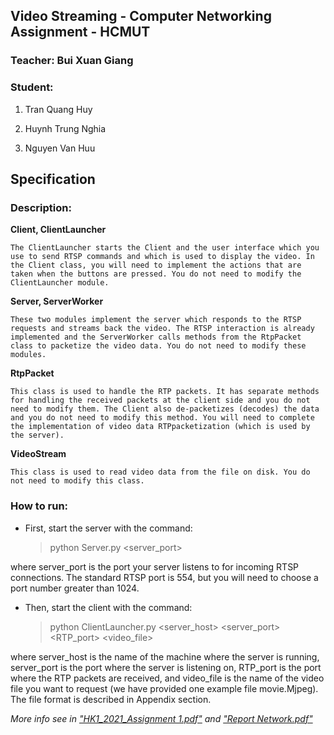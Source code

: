 ## Video Streaming - Computer Networking Assignment - HCMUT

### Teacher: Bui Xuan Giang
### Student:
1. Tran Quang Huy

2. Huynh Trung Nghia

3. Nguyen Van Huu

## Specification
### Description:

**Client, ClientLauncher**

    The ClientLauncher starts the Client and the user interface which you use to send RTSP commands and which is used to display the video. In the Client class, you will need to implement the actions that are taken when the buttons are pressed. You do not need to modify the ClientLauncher module.

**Server, ServerWorker**

    These two modules implement the server which responds to the RTSP requests and streams back the video. The RTSP interaction is already implemented and the ServerWorker calls methods from the RtpPacket class to packetize the video data. You do not need to modify these modules.

**RtpPacket**

    This class is used to handle the RTP packets. It has separate methods for handling the received packets at the client side and you do not need to modify them. The Client also de-packetizes (decodes) the data and you do not need to modify this method. You will need to complete the implementation of video data RTPpacketization (which is used by the server).

**VideoStream**

    This class is used to read video data from the file on disk. You do not need to modify this class.

### How to run:

- First, start the server with the command:

    > python Server.py <server_port>

where server_port is the port your server listens to for incoming RTSP connections. The standard RTSP port is 554, but you will need to choose a port number greater than 1024.

- Then, start the client with the command:
    
    >  python ClientLauncher.py <server_host> <server_port> <RTP_port> <video_file>

where server_host is the name of the machine where the server is running, server_port is the port where the server is listening on, RTP_port is the port where the RTP packets are received, and video_file is the name of the video file you want to request (we have provided one example file movie.Mjpeg). The file format is described in Appendix section.


*More info see in ["HK1_2021_Assignment 1.pdf"](https://github.com/huunguyencs/Video_Streaming_HCMUT/blob/main/HK1_2021_Assignment%201.pdf) and ["Report Network.pdf"](https://github.com/huunguyencs/Video_Streaming_HCMUT/blob/main/HK1_2021_Assignment%201.pdf)*